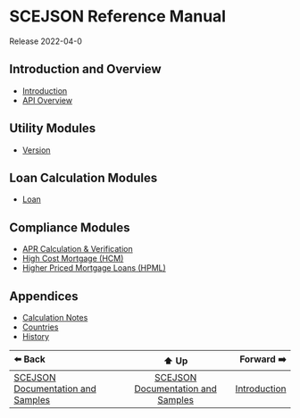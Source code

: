 # SCEJSON Reference Manual

Release 2022-04-0

## Introduction and Overview
* [Introduction](introduction.md)
* [API Overview](api-overview.md)

## Utility Modules
* [Version](module-version.md)

## Loan Calculation Modules
* [Loan](module-loan.md)

## Compliance Modules
* [APR Calculation & Verification](module-apr.md)
* [High Cost Mortgage (HCM)](module-hcm.md)
* [Higher Priced Mortgage Loans (HPML)](module-hpml.md)

## Appendices
* [Calculation Notes](appendix-calcnotes.md)
* [Countries](appendix-countries.md)
* [History](appendix-history.md)

| ⬅️ Back | ⬆️ Up | Forward ➡️ |
| :--- | :---: | ---: |
| [SCEJSON Documentation and Samples](../README.md) | [SCEJSON Documentation and Samples](../README.md) | [Introduction](introduction.md) |

